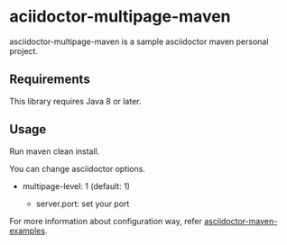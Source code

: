 # aciidoctor-multipage-maven

asciidoctor-multipage-maven is a sample asciidoctor maven personal project.

## Requirements

This library requires Java 8 or later.


## Usage

Run maven clean install.

You can change asciidoctor options.

* multipage-level: 1 (default: 1)

  * server.port: set your port

For more information about configuration way, refer [asciidoctor-maven-examples](https://github.com/asciidoctor/asciidoctor-maven-examples).

